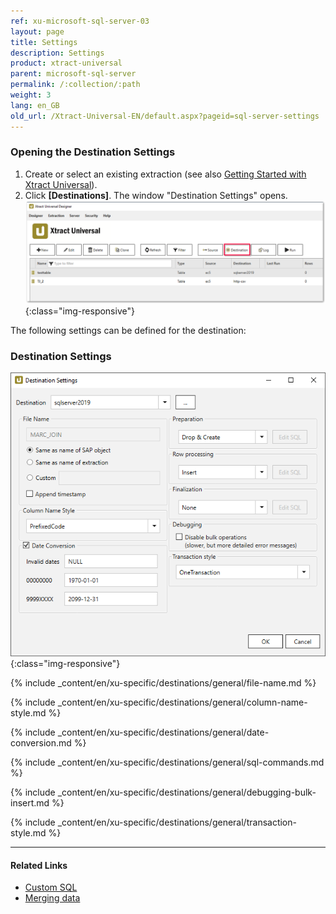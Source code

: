 ```yaml
---
ref: xu-microsoft-sql-server-03
layout: page
title: Settings
description: Settings
product: xtract-universal
parent: microsoft-sql-server
permalink: /:collection/:path
weight: 3
lang: en_GB
old_url: /Xtract-Universal-EN/default.aspx?pageid=sql-server-settings
---
```


### Opening the Destination Settings
1. Create or select an existing extraction (see also [Getting Started with Xtract Universal](../../getting-started/define-a-table-extraction)).
2. Click **[Destinations]**. The window "Destination Settings" opens.
![Destination-settings](/img/content/xu/xu_designer_destination.png){:class="img-responsive"}

The following settings can be defined for the destination:  

### Destination Settings

![ext_spec_set_de_form_debug](/img/content/ext_spec_set_de_form_debug.png){:class="img-responsive"}

{% include _content/en/xu-specific/destinations/general/file-name.md %}

{% include _content/en/xu-specific/destinations/general/column-name-style.md %}

{% include _content/en/xu-specific/destinations/general/date-conversion.md %}

{% include _content/en/xu-specific/destinations/general/sql-commands.md %}

{% include _content/en/xu-specific/destinations/general/debugging-bulk-insert.md %}

{% include _content/en/xu-specific/destinations/general/transaction-style.md %}

****
#### Related Links
- [Custom SQL](https://help.theobald-software.com/en/xtract-universal/destinations/microsoft-sql-server/sql-server-custom-sql) 
- [Merging data](./merging-data)